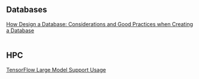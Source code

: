 
## Databases

[How Design a Database: Considerations and Good Practices when Creating a Database](topics/databases/how-to-design-a-database.md) <br /><br />       
    
    
    
## HPC 

[TensorFlow Large Model Support Usage](topics/hpc/lms.md)  <br /><br />    


